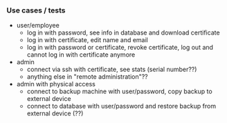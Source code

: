 ### Use cases / tests

- user/employee
  - log in with password, see info in database and download certificate
  - log in with certificate, edit name and email
  - log in with password or certificate, revoke certificate, log out and cannot log in with certificate anymore
- admin
  - connect via ssh with certificate, see stats (serial number??)
  - anything else in "remote administration"??
- admin with physical access
  - connect to backup machine with user/password, copy backup to external device
  - connect to database with user/password and restore backup from external device (??)
